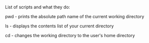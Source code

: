List of scripts and what they do:

pwd - prints the absolute path name of the current working directory

ls - displays the contents list of your current directory

cd - changes the working directory to the user's home directory
